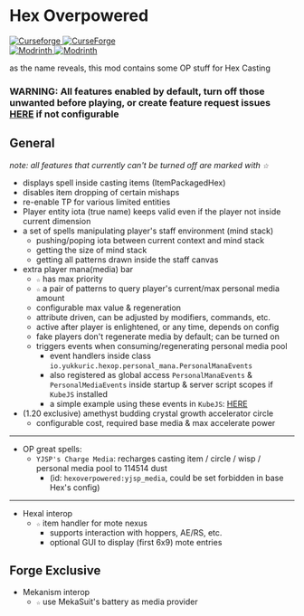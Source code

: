 # Hex Overpowered

[![Curseforge](https://badges.moddingx.org/curseforge/versions/1173074) ![CurseForge](https://badges.moddingx.org/curseforge/downloads/1173074)](https://www.curseforge.com/minecraft/mc-mods/hexoverpowered)  
[![Modrinth](https://badges.moddingx.org/modrinth/versions/PkhtCPsD) ![Modrinth](https://badges.moddingx.org/modrinth/downloads/PkhtCPsD)](https://modrinth.com/mod/hexoverpowered)

as the name reveals, this mod contains some OP stuff for Hex Casting

### WARNING: All features enabled by default, turn off those unwanted before playing, or create feature request issues [HERE](https://github.com/YukkuriC/HexOverpowered/issues) if not configurable

## General

_note: all features that currently can't be turned off are marked with `☆`_

-   displays spell inside casting items (ItemPackagedHex)
-   disables item dropping of certain mishaps
-   re-enable TP for various limited entities
-   Player entity iota (true name) keeps valid even if the player not inside current dimension
-   a set of spells manipulating player's staff environment (mind stack)
    -   pushing/poping iota between current context and mind stack
    -   getting the size of mind stack
    -   getting all patterns drawn inside the staff canvas
-   extra player mana(media) bar
    -   `☆` has max priority
    -   `☆` a pair of patterns to query player's current/max personal media amount
    -   configurable max value & regeneration
    -   attribute driven, can be adjusted by modifiers, commands, etc.
    -   active after player is enlightened, or any time, depends on config
    -   fake players don't regenerate media by default; can be turned on
    -   triggers events when consuming/regenerating personal media pool
        -   event handlers inside class `io.yukkuric.hexop.personal_mana.PersonalManaEvents`
        -   also registered as global access `PersonalManaEvents` & `PersonalMediaEvents` inside startup & server script scopes if `KubeJS` installed
        -   a simple example using these events in `KubeJS`: [HERE](https://github.com/YukkuriC/hex_playground/blob/main/server_scripts/HexOP_TrainingPersonalMedia.js)
-   (1.20 exclusive) amethyst budding crystal growth accelerator circle
    -   configurable cost, required base media & max accelerate power

---

-   OP great spells:
    -   `YJSP's Charge Media`: recharges casting item / circle / wisp / personal media pool to 114514 dust
        -   (id: `hexoverpowered:yjsp_media`, could be set forbidden in base Hex's config)

---

-   Hexal interop
    -   `☆` item handler for mote nexus
        -   supports interaction with hoppers, AE/RS, etc.
        -   optional GUI to display (first 6x9) mote entries

## Forge Exclusive

-   Mekanism interop
    -   `☆` use MekaSuit's battery as media provider

